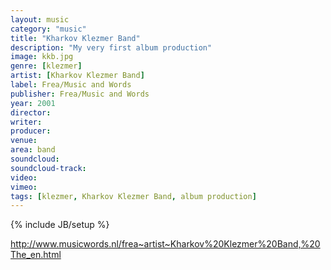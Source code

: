 ```yaml
---
layout: music
category: "music"
title: "Kharkov Klezmer Band"
description: "My very first album production"
image: kkb.jpg
genre: [klezmer]
artist: [Kharkov Klezmer Band]
label: Frea/Music and Words
publisher: Frea/Music and Words
year: 2001
director: 
writer: 
producer: 
venue: 
area: band
soundcloud: 
soundcloud-track: 
video: 
vimeo: 
tags: [klezmer, Kharkov Klezmer Band, album production]
---
```

{% include JB/setup %}

http://www.musicwords.nl/frea~artist~Kharkov%20Klezmer%20Band,%20The_en.html
